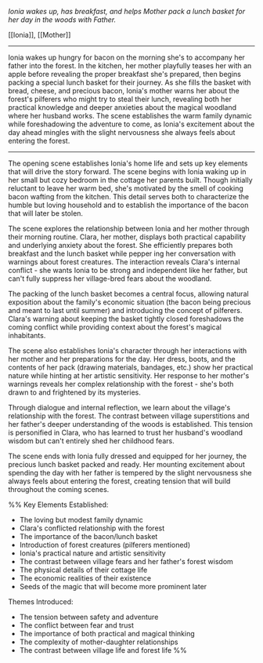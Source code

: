 *Ionia wakes up, has breakfast, and helps Mother pack a lunch basket for her day in the woods with Father.*

[[Ionia]], [[Mother]]

---

Ionia wakes up hungry for bacon on the morning she's to accompany her father into the forest. In the kitchen, her mother playfully teases her with an apple before revealing the proper breakfast she's prepared, then begins packing a special lunch basket for their journey. As she fills the basket with bread, cheese, and precious bacon, Ionia's mother warns her about the forest's pilferers who might try to steal their lunch, revealing both her practical knowledge and deeper anxieties about the magical woodland where her husband works. The scene establishes the warm family dynamic while foreshadowing the adventure to come, as Ionia's excitement about the day ahead mingles with the slight nervousness she always feels about entering the forest.

---

The opening scene establishes Ionia's home life and sets up key elements that will drive the story forward. The scene begins with Ionia waking up in her small but cozy bedroom in the cottage her parents built. Though initially reluctant to leave her warm bed, she's motivated by the smell of cooking bacon wafting from the kitchen. This detail serves both to characterize the humble but loving household and to establish the importance of the bacon that will later be stolen.

The scene explores the relationship between Ionia and her mother through their morning routine. Clara, her mother, displays both practical capability and underlying anxiety about the forest. She efficiently prepares both breakfast and the lunch basket while pepper ing her conversation with warnings about forest creatures. The interaction reveals Clara's internal conflict - she wants Ionia to be strong and independent like her father, but can't fully suppress her village-bred fears about the woodland.

The packing of the lunch basket becomes a central focus, allowing natural exposition about the family's economic situation (the bacon being precious and meant to last until summer) and introducing the concept of pilferers. Clara's warning about keeping the basket tightly closed foreshadows the coming conflict while providing context about the forest's magical inhabitants.

The scene also establishes Ionia's character through her interactions with her mother and her preparations for the day. Her dress, boots, and the contents of her pack (drawing materials, bandages, etc.) show her practical nature while hinting at her artistic sensitivity. Her response to her mother's warnings reveals her complex relationship with the forest - she's both drawn to and frightened by its mysteries.

Through dialogue and internal reflection, we learn about the village's relationship with the forest. The contrast between village superstitions and her father's deeper understanding of the woods is established. This tension is personified in Clara, who has learned to trust her husband's woodland wisdom but can't entirely shed her childhood fears.

The scene ends with Ionia fully dressed and equipped for her journey, the precious lunch basket packed and ready. Her mounting excitement about spending the day with her father is tempered by the slight nervousness she always feels about entering the forest, creating tension that will build throughout the coming scenes.

%% Key Elements Established:
- The loving but modest family dynamic
- Clara's conflicted relationship with the forest
- The importance of the bacon/lunch basket
- Introduction of forest creatures (pilferers mentioned)
- Ionia's practical nature and artistic sensitivity
- The contrast between village fears and her father's forest wisdom
- The physical details of their cottage life
- The economic realities of their existence
- Seeds of the magic that will become more prominent later

Themes Introduced:
- The tension between safety and adventure
- The conflict between fear and trust
- The importance of both practical and magical thinking
- The complexity of mother-daughter relationships
- The contrast between village life and forest life %%